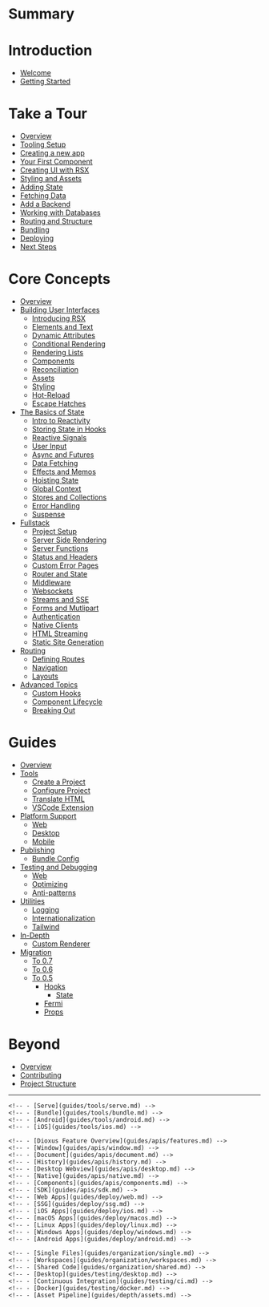 # Summary

# Introduction

- [Welcome](index.md)
- [Getting Started](getting_started/index.md)

# Take a Tour

- [Overview](tutorial/index.md)
- [Tooling Setup](tutorial/tooling.md)
- [Creating a new app](tutorial/new_app.md)
- [Your First Component](tutorial/component.md)
- [Creating UI with RSX](tutorial/rsx.md)
- [Styling and Assets](tutorial/assets.md)
- [Adding State](tutorial/state.md)
- [Fetching Data](tutorial/data_fetching.md)
- [Add a Backend](tutorial/backend.md)
- [Working with Databases](tutorial/databases.md)
- [Routing and Structure](tutorial/routing.md)
- [Bundling](tutorial/bundle.md)
- [Deploying](tutorial/deploy.md)
- [Next Steps](tutorial/next_steps.md)

# Core Concepts

- [Overview](essentials/index.md)
- [Building User Interfaces](essentials/ui/index.md)
  - [Introducing RSX](essentials/ui/rsx.md)
  - [Elements and Text](essentials/ui/elements.md)
  - [Dynamic Attributes](essentials/ui/attributes.md)
  - [Conditional Rendering](essentials/ui/conditional.md)
  - [Rendering Lists](essentials/ui/iteration.md)
  - [Components](essentials/ui/components.md)
  - [Reconciliation](essentials/ui/render.md)
  - [Assets](essentials/ui/assets.md)
  - [Styling](essentials/ui/styling.md)
  - [Hot-Reload](essentials/ui/hotreload.md)
  - [Escape Hatches](essentials/ui/escape.md)
- [The Basics of State](essentials/basics/index.md)
  - [Intro to Reactivity](essentials/basics/reactivity.md)
  - [Storing State in Hooks](essentials/basics/hooks.md)
  - [Reactive Signals](essentials/basics/signals.md)
  - [User Input](essentials/basics/event_handlers.md)
  - [Async and Futures](essentials/basics/async.md)
  - [Data Fetching](essentials/basics/resources.md)
  - [Effects and Memos](essentials/basics/effects.md)
  - [Hoisting State](essentials/basics/hoisting.md)
  - [Global Context](essentials/basics/context.md)
  - [Stores and Collections](essentials/basics/collections.md)
  - [Error Handling](essentials/basics/error_handling.md)
  - [Suspense](essentials/advanced/suspense.md)
- [Fullstack](essentials/fullstack/index.md)
  - [Project Setup](essentials/fullstack/project_setup.md)
  - [Server Side Rendering](essentials/fullstack/ssr.md)
  - [Server Functions](essentials/fullstack/server_functions.md)
  - [Status and Headers](essentials/fullstack/headers.md)
  - [Custom Error Pages](essentials/fullstack/errors.md)
  - [Router and State](essentials/fullstack/axum.md)
  - [Middleware](essentials/fullstack/middleware.md)
  - [Websockets](essentials/fullstack/websockets.md)
  - [Streams and SSE](essentials/fullstack/streams.md)
  - [Forms and Mutlipart](essentials/fullstack/forms.md)
  - [Authentication](essentials/fullstack/authentication.md)
  - [Native Clients](essentials/fullstack/native.md)
  - [HTML Streaming](essentials/fullstack/streaming.md)
  - [Static Site Generation](essentials/fullstack/static_site_generation.md)
- [Routing](essentials/router/index.md)
  - [Defining Routes](essentials/router/routes.md)
  - [Navigation](essentials/router/navigation.md)
  - [Layouts](essentials/router/layouts.md)
- [Advanced Topics](essentials/advanced/index.md)
  - [Custom Hooks](essentials/advanced/custom_hooks.md)
  - [Component Lifecycle](essentials/advanced/lifecycle.md)
  - [Breaking Out](essentials/advanced/breaking_out.md)

# Guides

- [Overview](guides/index.md)
- [Tools](guides/tools/index.md)
  - [Create a Project](guides/tools/creating.md)
  - [Configure Project](guides/tools/configure.md)
  - [Translate HTML](guides/tools/translate.md)
  - [VSCode Extension](guides/tools/vscode.md)
- [Platform Support](guides/platforms/index.md)
  - [Web](guides/platforms/web.md)
  - [Desktop](guides/platforms/desktop.md)
  - [Mobile](guides/platforms/mobile.md)
- [Publishing](guides/deploy/index.md)
  - [Bundle Config](guides/deploy/config.md)
- [Testing and Debugging](guides/testing/index.md)
  - [Web](guides/testing/web.md)
  <!--- [Debugging](guides/testing/debugging.md)-->
  - [Optimizing](guides/tips/optimizing.md)
  - [Anti-patterns](guides/tips/antipatterns.md)
- [Utilities](guides/utilities/index.md)
  - [Logging](guides/utilities/logging.md)
  - [Internationalization](guides/utilities/internationalization.md)
  - [Tailwind](guides/utilities/tailwind.md)
- [In-Depth](guides/depth/index.md)
  - [Custom Renderer](guides/depth/custom_renderer.md)
- [Migration](migration/index.md)
  - [To 0.7](migration/to_07.md)
  - [To 0.6](migration/to_06.md)
  - [To 0.5](migration/to_05/index.md)
    - [Hooks](migration/to_05/hooks.md)
      - [State](migration/to_05/state.md)
    - [Fermi](migration/to_05/fermi.md)
    - [Props](migration/to_05/props.md)

# Beyond

- [Overview](beyond/index.md)
- [Contributing](beyond/contributing.md)
- [Project Structure](beyond/project_structure.md)

------

    <!-- - [Serve](guides/tools/serve.md) -->
    <!-- - [Bundle](guides/tools/bundle.md) -->
    <!-- - [Android](guides/tools/android.md) -->
    <!-- - [iOS](guides/tools/ios.md) -->
  <!-- - [Platform APIs](guides/apis/index.md) -->
    <!-- - [Dioxus Feature Overview](guides/apis/features.md) -->
    <!-- - [Window](guides/apis/window.md) -->
    <!-- - [Document](guides/apis/document.md) -->
    <!-- - [History](guides/apis/history.md) -->
    <!-- - [Desktop Webview](guides/apis/desktop.md) -->
    <!-- - [Native](guides/apis/native.md) -->
    <!-- - [Components](guides/apis/components.md) -->
    <!-- - [SDK](guides/apis/sdk.md) -->
    <!-- - [Web Apps](guides/deploy/web.md) -->
    <!-- - [SSG](guides/deploy/ssg.md) -->
    <!-- - [iOS Apps](guides/deploy/ios.md) -->
    <!-- - [macOS Apps](guides/deploy/macos.md) -->
    <!-- - [Linux Apps](guides/deploy/linux.md) -->
    <!-- - [Windows Apps](guides/deploy/windows.md) -->
    <!-- - [Android Apps](guides/deploy/android.md) -->
  <!-- - [Organizing your Project](guides/organization/index.md) -->
    <!-- - [Single Files](guides/organization/single.md) -->
    <!-- - [Workspaces](guides/organization/workspaces.md) -->
    <!-- - [Shared Code](guides/organization/shared.md) -->
    <!-- - [Desktop](guides/testing/desktop.md) -->
    <!-- - [Continuous Integration](guides/testing/ci.md) -->
    <!-- - [Docker](guides/testing/docker.md) -->
    <!-- - [Asset Pipeline](guides/depth/assets.md) -->
